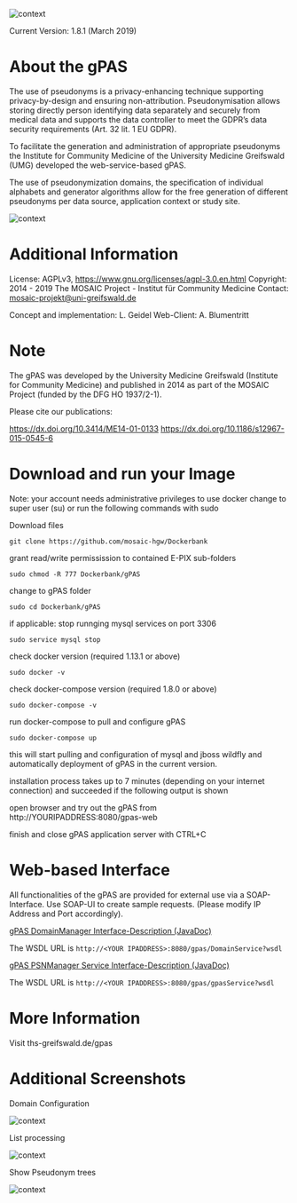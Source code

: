 
![context](https://user-images.githubusercontent.com/12081369/49164566-a5794200-f32f-11e8-8d3a-96244ea00832.png)

Current Version: 1.8.1 (March 2019)

# About the gPAS #
The use of pseudonyms is a privacy-enhancing technique supporting privacy-by-design and ensuring non-attribution. Pseudonymisation allows storing directly person identifying data separately and securely from medical data and supports the data controller to meet the GDPR’s data security requirements (Art. 32 lit. 1 EU GDPR).

To facilitate the generation and administration of appropriate pseudonyms the Institute for Community Medicine of the University Medicine Greifswald (UMG) developed the web-service-based gPAS.

The use of pseudonymization domains, the specification of individual alphabets and generator algorithms allow for the free generation of different pseudonyms per data source, application context or study site.

![context](https://github.com/mosaic-hgw/Dockerbank/blob/master/gPAS/screenshots/psn-overview.png)

# Additional Information #
License: AGPLv3, https://www.gnu.org/licenses/agpl-3.0.en.html
Copyright: 2014 - 2019 The MOSAIC Project - Institut für Community Medicine
Contact: mosaic-projekt@uni-greifswald.de

Concept and implementation: L. Geidel
Web-Client: A. Blumentritt

# Note #
The gPAS was developed by the University Medicine Greifswald (Institute for Community Medicine) and published in 2014 as part of the MOSAIC Project (funded by the DFG HO 1937/2-1).

Please cite our publications:

https://dx.doi.org/10.3414/ME14-01-0133
https://dx.doi.org/10.1186/s12967-015-0545-6

# Download and run your Image #

Note: your account needs administrative privileges to use docker
change to super user (su) or run the following commands with sudo

Download files

```git clone https://github.com/mosaic-hgw/Dockerbank```

grant read/write permissission to contained E-PIX sub-folders

```sudo chmod -R 777 Dockerbank/gPAS```

change to gPAS folder

```sudo cd Dockerbank/gPAS ```

if applicable: stop runnging mysql services on port 3306 

```sudo service mysql stop```

check docker version (required 1.13.1 or above)

```sudo docker -v```

check docker-compose version (required 1.8.0 or above)

```sudo docker-compose -v```

run docker-compose to pull and configure gPAS

```sudo docker-compose up```

this will start pulling and configuration of mysql and jboss wildfly and automatically deployment of gPAS in the current version.

installation process takes up to 7 minutes (depending on your internet connection) and succeeded if the following output is shown

open browser and try out the gPAS from http://YOURIPADDRESS:8080/gpas-web


finish and close gPAS application server with CTRL+C

# Web-based Interface
All functionalities of the gPAS are provided for external use via a SOAP-Interface. Use SOAP-UI to create sample requests. (Please modify IP Address and Port accordingly).

[gPAS DomainManager Interface-Description (JavaDoc)](https://www.ths-greifswald.de/wp-content/uploads/tools/gpas/doc/1-7-10/org/emau/icmvc/ganimed/ttp/psn/DomainManager.html  "gPAS Domainmanager Service Interface Description")

The WSDL URL is ``http://<YOUR IPADDRESS>:8080/gpas/DomainService?wsdl``

[gPAS PSNManager Service Interface-Description (JavaDoc)](https://www.ths-greifswald.de/wp-content/uploads/tools/gpas/doc/1-7-10/org/emau/icmvc/ganimed/ttp/psn/PSNManager.html "gPAS PSNManager Service Interface Description")

 The WSDL URL is ``http://<YOUR IPADDRESS>:8080/gpas/gpasService?wsdl``


# More Information
Visit ths-greifswald.de/gpas

# Additional Screenshots #

Domain Configuration

![context](https://github.com/mosaic-hgw/Dockerbank/blob/master/gPAS/screenshots/add_domain.png)

List processing

![context](https://github.com/mosaic-hgw/Dockerbank/blob/master/gPAS/screenshots/list-processing.png)

Show Pseudonym trees

![context](https://github.com/mosaic-hgw/Dockerbank/blob/master/gPAS/screenshots/psn-tree.png)

